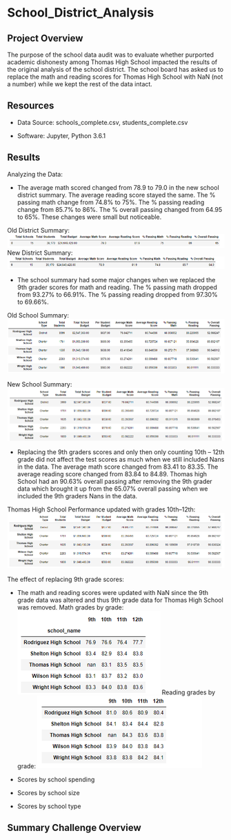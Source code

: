# School_District_Analysis

## Project Overview
The purpose of the school data audit was to evaluate whether purported academic dishonesty among Thomas High School impacted the results of the original analysis of the school district. The school board has asked us to replace the math and reading scores for Thomas High School with NaN (not a number) while we kept the rest of the data intact. 

## Resources
- Data Source: schools_complete.csv, students_complete.csv

- Software: Jupyter, Python 3.6.1
	
## Results

Analyzing the Data:
- The average math scored changed from 78.9 to 79.0 in the new school district summary. The average reading score stayed the same. The % passing math change from 74.8% to 75%. The % passing reading change from 85.7% to 86%. The % overall passing changed from 64.95 to 65%. These changes were small but noticeable. 

Old District Summary: 
![Old_dist_sum](https://github.com/NickFoley47/School_District_Analysis/blob/main/Resources/Old_dist_sum.PNG)
New District Summary: 
![New_dist_sum](https://github.com/NickFoley47/School_District_Analysis/blob/main/Resources/New_dist_sum.PNG)

- The school summary had some major changes when we replaced the 9th grader scores for math and reading. The % passing math dropped from 93.27% to 66.91%. The % passing reading dropped from 97.30% to 69.66%. 

Old School Summary:
![per_school_sum_older_old_data](https://github.com/NickFoley47/School_District_Analysis/blob/main/Resources/per_school_sum_older_old_data.PNG)

New School Summary: 
![per_school_sum_new_old_data](https://github.com/NickFoley47/School_District_Analysis/blob/main/Resources/per_school_sum_new_old_data.PNG)
- Replacing the 9th graders scores and only then only counting 10th – 12th grade did not affect the test scores as much when we still included Nans in the data. The average math score changed from 83.41 to 83.35. The average reading score changed from 83.84 to 84.89. Thomas high School had an 90.63% overall passing after removing the 9th grader data which brought it up from the 65.07% overall passing when we included the 9th graders Nans in the data. 

Thomas High School Performance updated with grades 10th–12th:
![per_school_sum_new_new_data1](https://github.com/NickFoley47/School_District_Analysis/blob/main/Resources/per_school_sum_new_new_data1.PNG)


 The effect of replacing 9th grade scores: 
- The math and reading scores were updated with NaN since the 9th grade data was altered and thus 9th grade data for Thomas High School was removed.
Math grades by grade:
![math_grades_by_grade1](https://github.com/NickFoley47/School_District_Analysis/blob/main/Resources/math_grades_by_grade1.PNG)
Reading grades by grade:
![reading_grades_by_grade](https://github.com/NickFoley47/School_District_Analysis/blob/main/Resources/reading_grades_by_grade.PNG)
- Scores by school spending

- Scores by school size
- Scores by school type


 ## Summary Challenge Overview


